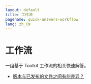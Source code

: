 ```yaml
---
layout: default
title: 工作流
pagename: quick-answers-workflow
lang: zh_CN
---
```


# 工作流

一组基于 Toolkit 工作流的相关快速解答。

- [版本与已发布的文件之间有何差异？](./workflow/version-publishedfile-difference.md)
